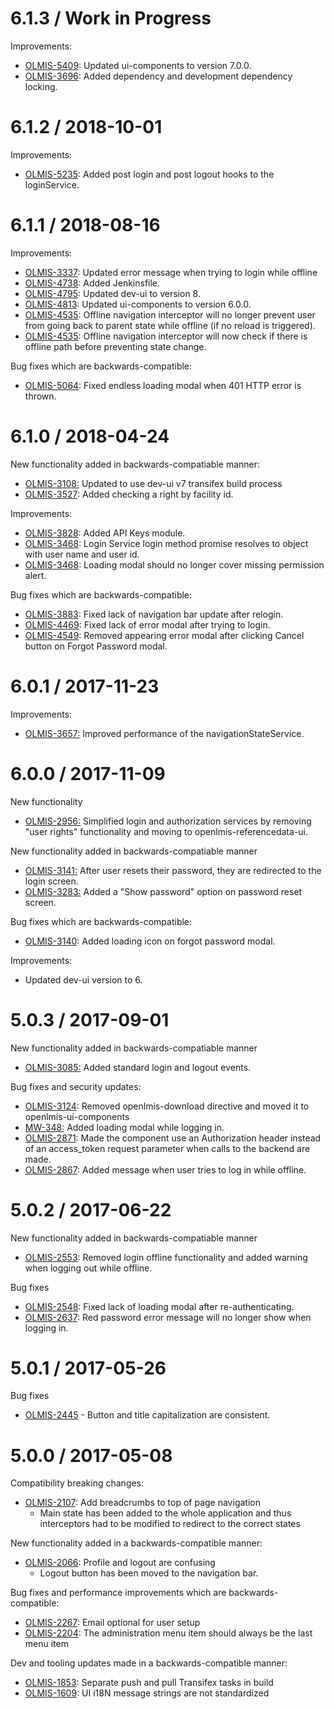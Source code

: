 6.1.3 / Work in Progress
========================

Improvements:
* [OLMIS-5409](https://openlmis.atlassian.net/browse/OLMIS-5409): Updated ui-components to version 7.0.0.
* [OLMIS-3696](https://openlmis.atlassian.net/browse/OLMIS-3696): Added dependency and development dependency locking.

6.1.2 / 2018-10-01
==================

Improvements:
* [OLMIS-5235](https://openlmis.atlassian.net/browse/OLMIS-5235): Added post login and post logout hooks to the loginService.

6.1.1 / 2018-08-16
==================

Improvements:
* [OLMIS-3337](https://openlmis.atlassian.net/browse/OLMIS-3337): Updated error message when trying to login while offline
* [OLMIS-4738](https://openlmis.atlassian.net/browse/OLMIS-4738): Added Jenkinsfile.
* [OLMIS-4795](https://openlmis.atlassian.net/browse/OLMIS-4795): Updated dev-ui to version 8.
* [OLMIS-4813](https://openlmis.atlassian.net/browse/OLMIS-4813): Updated ui-components to version 6.0.0.
* [OLMIS-4535](https://openlmis.atlassian.net/browse/OLMIS-4535): Offline navigation interceptor will no longer prevent user from going back to parent state while offline (if no reload is triggered).
* [OLMIS-4535](https://openlmis.atlassian.net/browse/OLMIS-4535): Offline navigation interceptor will now check if there is offline path before preventing state change.

Bug fixes which are backwards-compatible:
* [OLMIS-5064](https://openlmis.atlassian.net/browse/OLMIS-5064): Fixed endless loading modal when 401 HTTP error is thrown.

6.1.0 / 2018-04-24
==================

New functionality added in backwards-compatiable manner:
* [OLMIS-3108:](https://openlmis.atlassian.net/browse/OLMIS-3108) Updated to use dev-ui v7 transifex build process
* [OLMIS-3527](https://openlmis.atlassian.net/browse/OLMIS-3527): Added checking a right by facility id.

Improvements:
* [OLMIS-3828](https://openlmis.atlassian.net/browse/OLMIS-3828): Added API Keys module.
* [OLMIS-3468](https://openlmis.atlassian.net/browse/OLMIS-3468): Login Service login method promise resolves to object with user name and user id.
* [OLMIS-3468](https://openlmis.atlassian.net/browse/OLMIS-3468): Loading modal should no longer cover missing permission alert.

Bug fixes which are backwards-compatible:
* [OLMIS-3883](https://openlmis.atlassian.net/browse/OLMIS-3883): Fixed lack of navigation bar update after relogin.
* [OLMIS-4469](https://openlmis.atlassian.net/browse/OLMIS-4469): Fixed lack of error modal after trying to login.
* [OLMIS-4549](https://openlmis.atlassian.net/browse/OLMIS-4549): Removed appearing error modal after clicking Cancel button on Forgot Password modal.

6.0.1 / 2017-11-23
==================

Improvements:
* [OLMIS-3657:](https://openlmis.atlassian.net/browse/OLMIS-3657) Improved performance of the navigationStateService.

6.0.0 / 2017-11-09
==================

New functionality
* [OLMIS-2956:](https://openlmis.atlassian.net/browse/OLMIS-2956) Simplified login and authorization services by removing "user rights" functionality and moving to openlmis-referencedata-ui.

New functionality added in backwards-compatiable manner
* [OLMIS-3141:](https://openlmis.atlassian.net/browse/OLMIS-3141) After user resets their password, they are redirected to the login screen.
* [OLMIS-3283:](https://openlmis.atlassian.net/browse/OLMIS-3283) Added a "Show password" option on password reset screen.

Bug fixes which are backwards-compatible:
* [OLMIS-3140](https://openlmis.atlassian.net/browse/OLMIS-3140): Added loading icon on forgot password modal.

Improvements:
* Updated dev-ui version to 6.

5.0.3 / 2017-09-01
==================

New functionality added in backwards-compatiable manner
* [OLMIS-3085:](https://openlmis.atlassian.net/browse/OLMIS-3085) Added standard login and logout events.

Bug fixes and security updates:
* [OLMIS-3124](https://openlmis.atlassian.net/browse/OLMIS-3124): Removed openlmis-download directive and moved it to openlmis-ui-components
* [MW-348:](https://openlmis.atlassian.net/browse/MW-348) Added loading modal while logging in.
* [OLMIS-2871](https://openlmis.atlassian.net/browse/OLMIS-2871): Made the component use an Authorization header instead of an access_token request parameter when calls to the backend are made.
* [OLMIS-2867](https://openlmis.atlassian.net/browse/OLMIS-2867): Added message when user tries to log in while offline.

5.0.2 / 2017-06-22
==================

New functionality added in backwards-compatiable manner
* [OLMIS-2553](https://openlmis.atlassian.net/browse/OLMIS-2553): Removed login offline functionality and added warning when logging out while offline.

Bug fixes

* [OLMIS-2548](https://openlmis.atlassian.net/browse/OLMIS-2548): Fixed lack of loading modal after re-authenticating.
* [OLMIS-2637](https://openlmis.atlassian.net/browse/OLMIS-2637): Red password error message will no
longer show when logging in.

5.0.1 / 2017-05-26
==================

Bug fixes

* [OLMIS-2445](https://openlmis.atlassian.net/browse/OLMIS-2445) - Button and title capitalization are consistent.

5.0.0 / 2017-05-08
==================

Compatibility breaking changes:

* [OLMIS-2107](https://openlmis.atlassian.net/browse/OLMIS-2107): Add breadcrumbs to top of page navigation
  * Main state has been added to the whole application and thus interceptors had to be modified to redirect to the correct states

New functionality added in a backwards-compatible manner:

* [OLMIS-2066](https://openlmis.atlassian.net/browse/OLMIS-2066): Profile and logout are confusing
  * Logout button has been moved to the navigation bar.

Bug fixes and performance improvements which are backwards-compatible:

* [OLMIS-2267](https://openlmis.atlassian.net/browse/OLMIS-2267): Email optional for user setup
* [OLMIS-2204](https://openlmis.atlassian.net/browse/OLMIS-2204): The administration menu item should always be the last menu item

Dev and tooling updates made in a backwards-compatible manner:

* [OLMIS-1853](https://openlmis.atlassian.net/browse/OLMIS-1853): Separate push and pull Transifex tasks in build
* [OLMIS-1609](https://openlmis.atlassian.net/browse/OLMIS-1609): UI i18N message strings are not standardized
